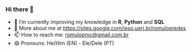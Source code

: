 ### Hi there 👋

- 🌱 I’m currently improving my knowledge in **R**, **Python** and **SQL**
- 📝 More about me at https://sites.google.com/iesp.uerj.br/romulopredes
- 📫 How to reach me: romulopmc@gmail.com.br
- 😄 Pronouns: He/Him (EN) - Ele/Dele (PT)
